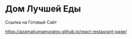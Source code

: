 <h1>Дом Лучшей Еды</h1>

<p>Ссылка на Готовый Сайт</p>

<a href="https://azamatjumamuratov.github.io/react-restaurant-page/">https://azamatjumamuratov.github.io/react-restaurant-page/</a>
